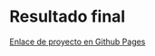 # Resultado final

[Enlace de proyecto en Github Pages](#https://leidytapias.github.io/pizzeria-con-flexbox/)